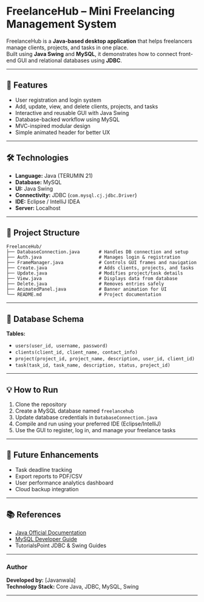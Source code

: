 # FreelanceHub – Mini Freelancing Management System

FreelanceHub is a **Java-based desktop application** that helps freelancers manage clients, projects, and tasks in one place.  
Built using **Java Swing** and **MySQL**, it demonstrates how to connect front-end GUI and relational databases using **JDBC**.

---

## 🚀 Features
- User registration and login system
- Add, update, view, and delete clients, projects, and tasks  
- Interactive and reusable GUI with Java Swing  
- Database-backed workflow using MySQL  
- MVC-inspired modular design  
- Simple animated header for better UX  

---

## 🛠️ Technologies
- **Language:** Java (TERUMIN 21)  
- **Database:** MySQL  
- **UI:** Java Swing  
- **Connectivity:** JDBC (`com.mysql.cj.jdbc.Driver`)  
- **IDE:** Eclipse / IntelliJ IDEA  
- **Server:** Localhost  

---

## 📁 Project Structure
```
FreelanceHub/
├── DatabaseConnection.java       # Handles DB connection and setup
├── Auth.java                     # Manages login & registration
├── FrameManager.java             # Controls GUI frames and navigation
├── Create.java                   # Adds clients, projects, and tasks
├── Update.java                   # Modifies project/task details
├── View.java                     # Displays data from database
├── Delete.java                   # Removes entries safely
├── AnimatedPanel.java            # Banner animation for UI
└── README.md                     # Project documentation
```

---

## 🧩 Database Schema
**Tables:**
- `users(user_id, username, password)`  
- `clients(client_id, client_name, contact_info)`  
- `project(project_id, project_name, description, user_id, client_id)`  
- `task(task_id, task_name, description, status, project_id)`

---

## 💡 How to Run
1. Clone the repository  
2. Create a MySQL database named `freelancehub`  
3. Update database credentials in `DatabaseConnection.java`  
4. Compile and run using your preferred IDE (Eclipse/IntelliJ)  
5. Use the GUI to register, log in, and manage your freelance tasks  

---

## 🧠 Future Enhancements
- Task deadline tracking  
- Export reports to PDF/CSV  
- User performance analytics dashboard  
- Cloud backup integration  

---

## 📚 References
- [Java Official Documentation](https://docs.oracle.com/javase)  
- [MySQL Developer Guide](https://dev.mysql.com/doc)  
- TutorialsPoint JDBC & Swing Guides  

---

### Author
**Developed by:** [Javanwala]  
**Technology Stack:** Core Java, JDBC, MySQL, Swing  

---
